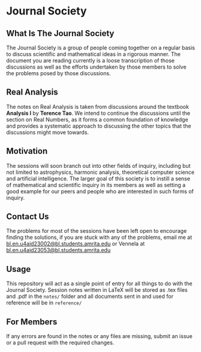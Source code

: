 # Journal Society

## What Is The Journal Society
The Journal Society is a group of people coming together on a regular basis to discuss scientific and mathematical ideas in a rigorous manner. The document you are reading currently is a loose transcription of those discussions as well as the efforts undertaken by those members to solve the problems posed by those discussions.

## Real Analysis
The notes on Real Analysis is taken from discussions around the textbook **Analysis I** by **Terence Tao**. We intend to continue the discussions until the section on Real Numbers, as it forms a common foundation of knowledge and provides a systematic approach to discussing the other topics that the discussions might move towards.

## Motivation
The sessions will soon branch out into other fields of inquiry, including but not limited to astrophysics, harmonic analysis, theoretical computer science and artificial intelligence. The larger goal of this society is to instill a sense of mathematical and scientific inquiry in its members as well as setting a good example for our peers and people who are interested in such forms of inquiry.

## Contact Us
The problems for most of the sessions have been left open to encourage finding the solutions, if you are stuck with any of the problems, email me at bl.en.u4aid23002@bl.students.amrita.edu or Vennela at bl.en.u4aid23053@bl.students.amrita.edu

## Usage

This repository will act as a single point of entry for all things to do with the Journal Society. Session notes written in LaTeX will be stored as .tex files and .pdf in the `notes/` folder and all documents sent in and used for reference will be in `reference/`

## For Members

If any errors are found in the notes or any files are missing, submit an issue or a pull request with the required changes.
